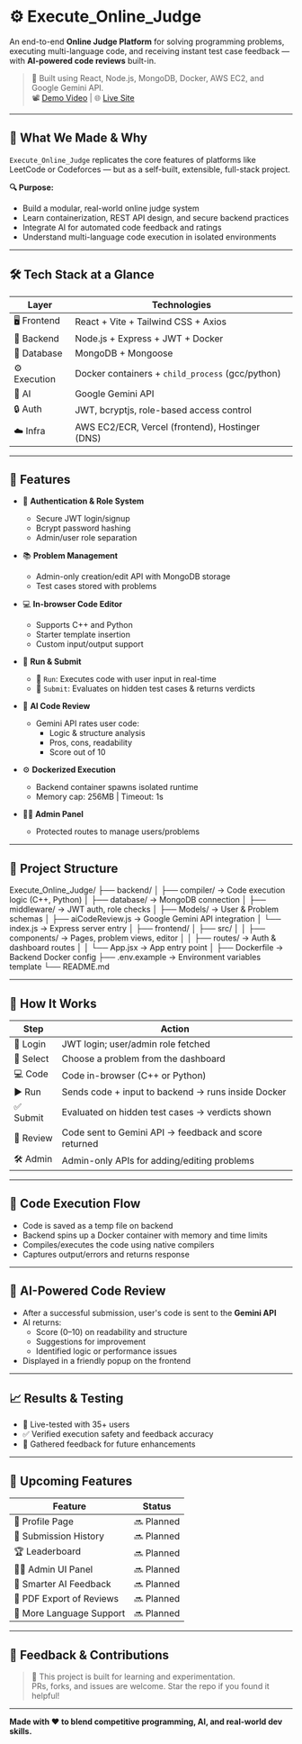 # ⚙️ Execute_Online_Judge

An end-to-end **Online Judge Platform** for solving programming problems, executing multi-language code, and receiving instant test case feedback — with **AI-powered code reviews** built-in.

> 🧠 Built using React, Node.js, MongoDB, Docker, AWS EC2, and Google Gemini API.  
> 📽️ [Demo Video](https://www.loom.com/share/7419466d504d467d8eb8e26adc8c500a?sid=2bead891-e1e5-41a9-8096-822d3454e293) | 🌐 [Live Site](https://execute-online-judge.vercel.app)

---

## 🎯 What We Made & Why

`Execute_Online_Judge` replicates the core features of platforms like LeetCode or Codeforces — but as a self-built, extensible, full-stack project.

**🔍 Purpose:**

- Build a modular, real-world online judge system  
- Learn containerization, REST API design, and secure backend practices  
- Integrate AI for automated code feedback and ratings  
- Understand multi-language code execution in isolated environments  

---

## 🛠️ Tech Stack at a Glance

| Layer       | Technologies                                      |
|------------|----------------------------------------------------|
| 🖥 Frontend | React + Vite + Tailwind CSS + Axios                |
| 🧠 Backend  | Node.js + Express + JWT + Docker                   |
| 💾 Database | MongoDB + Mongoose                                 |
| ⚙️ Execution | Docker containers + `child_process` (gcc/python)  |
| 🤖 AI       | Google Gemini API                                  |
| 🔒 Auth     | JWT, bcryptjs, role-based access control           |
| ☁️ Infra    | AWS EC2/ECR, Vercel (frontend), Hostinger (DNS)    |

---

## 🚀 Features

- 🔐 **Authentication & Role System**
  - Secure JWT login/signup
  - Bcrypt password hashing
  - Admin/user role separation

- 📚 **Problem Management**
  - Admin-only creation/edit API with MongoDB storage
  - Test cases stored with problems

- 💻 **In-browser Code Editor**
  - Supports C++ and Python
  - Starter template insertion
  - Custom input/output support

- 🧪 **Run & Submit**
  - 🔹 `Run`: Executes code with user input in real-time
  - 🔹 `Submit`: Evaluates on hidden test cases & returns verdicts

- 🤖 **AI Code Review**
  - Gemini API rates user code:
    - Logic & structure analysis
    - Pros, cons, readability
    - Score out of 10

- ⚙️ **Dockerized Execution**
  - Backend container spawns isolated runtime
  - Memory cap: 256MB | Timeout: 1s

- 🧑‍💼 **Admin Panel**
  - Protected routes to manage users/problems

---

## 🧱 Project Structure

Execute_Online_Judge/
├── backend/
│ ├── compiler/ → Code execution logic (C++, Python)
│ ├── database/ → MongoDB connection
│ ├── middleware/ → JWT auth, role checks
│ ├── Models/ → User & Problem schemas
│ ├── aiCodeReview.js → Google Gemini API integration
│ └── index.js → Express server entry
│
├── frontend/
│ ├── src/
│ │ ├── components/ → Pages, problem views, editor
│ │ ├── routes/ → Auth & dashboard routes
│ │ └── App.jsx → App entry point
│
├── Dockerfile → Backend Docker config
├── .env.example → Environment variables template
└── README.md


---

## 🧠 How It Works

| Step     | Action                                                                 |
|----------|------------------------------------------------------------------------|
| 🔐 Login  | JWT login; user/admin role fetched                                     |
| 📂 Select | Choose a problem from the dashboard                                    |
| 💻 Code   | Code in-browser (C++ or Python)                                        |
| ▶️ Run    | Sends code + input to backend → runs inside Docker                    |
| ✅ Submit | Evaluated on hidden test cases → verdicts shown                        |
| 🤖 Review | Code sent to Gemini API → feedback and score returned                  |
| 🛠️ Admin  | Admin-only APIs for adding/editing problems                           |

---

## 🧪 Code Execution Flow

- Code is saved as a temp file on backend
- Backend spins up a Docker container with memory and time limits
- Compiles/executes the code using native compilers
- Captures output/errors and returns response

---

## 🤖 AI-Powered Code Review

- After a successful submission, user's code is sent to the **Gemini API**
- AI returns:
  - Score (0–10) on readability and structure
  - Suggestions for improvement
  - Identified logic or performance issues
- Displayed in a friendly popup on the frontend

---

## 📈 Results & Testing

- 🔄 Live-tested with 35+ users
- ✅ Verified execution safety and feedback accuracy
- 🧩 Gathered feedback for future enhancements

---

## 🚧 Upcoming Features

| Feature                  | Status       |
|--------------------------|--------------|
| 📝 Profile Page           | 🔜 Planned    |
| 🧾 Submission History     | 🔜 Planned    |
| 🏆 Leaderboard            | 🔜 Planned    |
| 👨‍🏫 Admin UI Panel        | 🔜 Planned    |
| 🧠 Smarter AI Feedback     | 🔜 Planned    |
| 📁 PDF Export of Reviews  | 🔜 Planned    |
| 🐍 More Language Support  | 🔜 Planned    |

---

## 💬 Feedback & Contributions

> 🚀 This project is built for learning and experimentation.  
> PRs, forks, and issues are welcome. Star the repo if you found it helpful!

---

**Made with ❤️ to blend competitive programming, AI, and real-world dev skills.**
